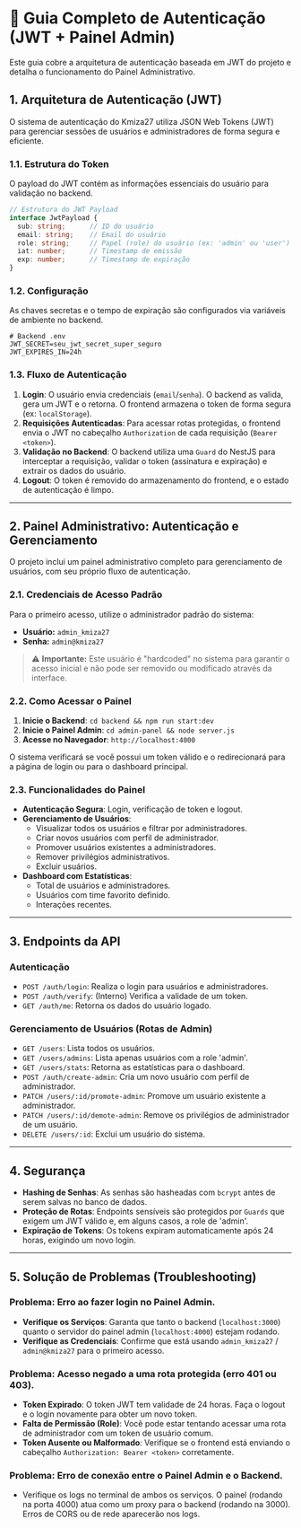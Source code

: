 # 🔐 Guia Completo de Autenticação (JWT + Painel Admin)

Este guia cobre a arquitetura de autenticação baseada em JWT do projeto e detalha o funcionamento do Painel Administrativo.

## 1. Arquitetura de Autenticação (JWT)

O sistema de autenticação do Kmiza27 utiliza JSON Web Tokens (JWT) para gerenciar sessões de usuários e administradores de forma segura e eficiente.

### 1.1. Estrutura do Token
O payload do JWT contém as informações essenciais do usuário para validação no backend.
```typescript
// Estrutura do JWT Payload
interface JwtPayload {
  sub: string;      // ID do usuário
  email: string;    // Email do usuário
  role: string;     // Papel (role) do usuário (ex: 'admin' ou 'user')
  iat: number;      // Timestamp de emissão
  exp: number;      // Timestamp de expiração
}
```

### 1.2. Configuração
As chaves secretas e o tempo de expiração são configurados via variáveis de ambiente no backend.
```env
# Backend .env
JWT_SECRET=seu_jwt_secret_super_seguro
JWT_EXPIRES_IN=24h
```

### 1.3. Fluxo de Autenticação
1.  **Login**: O usuário envia credenciais (`email`/`senha`). O backend as valida, gera um JWT e o retorna. O frontend armazena o token de forma segura (ex: `localStorage`).
2.  **Requisições Autenticadas**: Para acessar rotas protegidas, o frontend envia o JWT no cabeçalho `Authorization` de cada requisição (`Bearer <token>`).
3.  **Validação no Backend**: O backend utiliza uma `Guard` do NestJS para interceptar a requisição, validar o token (assinatura e expiração) e extrair os dados do usuário.
4.  **Logout**: O token é removido do armazenamento do frontend, e o estado de autenticação é limpo.

---

## 2. Painel Administrativo: Autenticação e Gerenciamento

O projeto inclui um painel administrativo completo para gerenciamento de usuários, com seu próprio fluxo de autenticação.

### 2.1. Credenciais de Acesso Padrão
Para o primeiro acesso, utilize o administrador padrão do sistema:
- **Usuário:** `admin_kmiza27`
- **Senha:** `admin@kmiza27`

> ⚠️ **Importante:** Este usuário é "hardcoded" no sistema para garantir o acesso inicial e não pode ser removido ou modificado através da interface.

### 2.2. Como Acessar o Painel
1.  **Inicie o Backend**: `cd backend && npm run start:dev`
2.  **Inicie o Painel Admin**: `cd admin-panel && node server.js`
3.  **Acesse no Navegador**: `http://localhost:4000`

O sistema verificará se você possui um token válido e o redirecionará para a página de login ou para o dashboard principal.

### 2.3. Funcionalidades do Painel
- **Autenticação Segura**: Login, verificação de token e logout.
- **Gerenciamento de Usuários**:
    - Visualizar todos os usuários e filtrar por administradores.
    - Criar novos usuários com perfil de administrador.
    - Promover usuários existentes a administradores.
    - Remover privilégios administrativos.
    - Excluir usuários.
- **Dashboard com Estatísticas**:
    - Total de usuários e administradores.
    - Usuários com time favorito definido.
    - Interações recentes.

---

## 3. Endpoints da API

### Autenticação
- `POST /auth/login`: Realiza o login para usuários e administradores.
- `POST /auth/verify`: (Interno) Verifica a validade de um token.
- `GET /auth/me`: Retorna os dados do usuário logado.

### Gerenciamento de Usuários (Rotas de Admin)
- `GET /users`: Lista todos os usuários.
- `GET /users/admins`: Lista apenas usuários com a role 'admin'.
- `GET /users/stats`: Retorna as estatísticas para o dashboard.
- `POST /auth/create-admin`: Cria um novo usuário com perfil de administrador.
- `PATCH /users/:id/promote-admin`: Promove um usuário existente a administrador.
- `PATCH /users/:id/demote-admin`: Remove os privilégios de administrador de um usuário.
- `DELETE /users/:id`: Exclui um usuário do sistema.

---

## 4. Segurança
- **Hashing de Senhas**: As senhas são hasheadas com `bcrypt` antes de serem salvas no banco de dados.
- **Proteção de Rotas**: Endpoints sensíveis são protegidos por `Guards` que exigem um JWT válido e, em alguns casos, a role de 'admin'.
- **Expiração de Tokens**: Os tokens expiram automaticamente após 24 horas, exigindo um novo login.

---

## 5. Solução de Problemas (Troubleshooting)

### Problema: Erro ao fazer login no Painel Admin.
- **Verifique os Serviços**: Garanta que tanto o backend (`localhost:3000`) quanto o servidor do painel admin (`localhost:4000`) estejam rodando.
- **Verifique as Credenciais**: Confirme que está usando `admin_kmiza27` / `admin@kmiza27` para o primeiro acesso.

### Problema: Acesso negado a uma rota protegida (erro 401 ou 403).
- **Token Expirado**: O token JWT tem validade de 24 horas. Faça o logout e o login novamente para obter um novo token.
- **Falta de Permissão (Role)**: Você pode estar tentando acessar uma rota de administrador com um token de usuário comum.
- **Token Ausente ou Malformado**: Verifique se o frontend está enviando o cabeçalho `Authorization: Bearer <token>` corretamente.

### Problema: Erro de conexão entre o Painel Admin e o Backend.
- Verifique os logs no terminal de ambos os serviços. O painel (rodando na porta 4000) atua como um proxy para o backend (rodando na 3000). Erros de CORS ou de rede aparecerão nos logs. 
